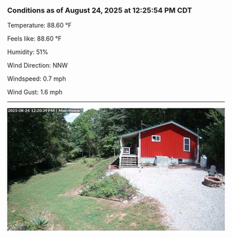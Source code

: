 ### Conditions as of August 24, 2025 at 12:25:54 PM CDT 

Temperature: 88.60 &deg;F

Feels like: 88.60 &deg;F

Humidity: 51%

Wind Direction: NNW

Windspeed: 0.7 mph

Wind Gust: 1.6 mph

---

<img src="./images/latest.jpeg"/>

